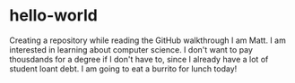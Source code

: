 # hello-world
Creating a repository while reading the GitHub walkthrough
I am Matt. I am interested in learning about computer science. I don't want to pay thousdands for a degree if I don't have to, since I already have a lot of student loant debt. 
I am going to eat a burrito for lunch today!
